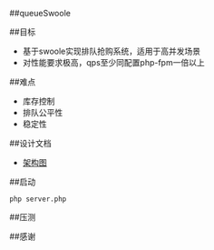 ##queueSwoole


##目标
* 基于swoole实现排队抢购系统，适用于高并发场景
* 对性能要求极高，qps至少同配置php-fpm一倍以上

##难点
* 库存控制
* 排队公平性
* 稳定性

##设计文档
* [架构图](https://github.com/kcloze/queueSwoole/blob/master/project.md)


##启动
```
php server.php

```

##压测




##感谢

